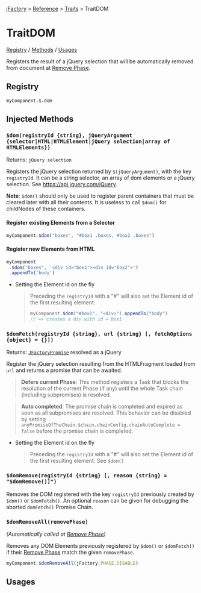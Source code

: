 [jFactory](../README.md) > [Reference](ref-index.md) > [Traits](ref-index.md#traits-component-features) > TraitDOM

# TraitDOM

[Registry](#registry) / [Methods](#injected-methods) / [Usages](#usages)

Registers the result of a jQuery selection that will be automatically removed from document at [Remove Phase](TraitService-Phases.md#remove-phase).

## Registry
`myComponent.$.dom`

## Injected Methods

### `$dom(registryId {string}, jQueryArgument {selector|HTML|HTMLElement|jQuery selection|array of HTMLElements})`
Returns: `jQuery selection`

Registers the jQuery selection returned by `$(jQueryArgument)`, with the key `registryId`.
It can be a string selector, an array of dom elements or a jQuery selection. See https://api.jquery.com/jQuery.
 
**Note**: `$dom()` should only be used to register parent containers that
 must be cleared later with all their contents. It is useless to call
 `$dom()` for childNodes of these containers.       

#### Register existing Elements from a Selector
   ```javascript
   myComponent.$dom("boxes", "#box1 .boxes, #box2 .boxes")
   ```

#### Register new Elements from HTML

   ```javascript
   myComponent
    .$dom("boxes", '<div id="box1"><div id="box2">')
    .appendTo('body')
   ```
* Setting the Element id on the fly
    
    >Preceding the `registryId` with a "#" will also set the Element id of the first resulting element:    
    >```javascript
    >myComponent.$dom("#box1", "<div>").appendTo("body")
    >// => creates a div with id = box1
    >```

### `$domFetch(registryId {string}, url {string} [, fetchOptions {object} = {}])`
Returns: [`JFactoryPromise`](JFactoryPromise.md) resolved as a jQuery 

Register the jQuery selection resulting from the HTMLFragment loaded from `url` and returns a promise that can be awaited.

>**Defers current Phase**: This method registers a Task that blocks the resolution of the current Phase (if any) until the whole Task chain (including subpromises) is resolved.

>**Auto completed**: The promise chain is completed and expired as soon as all subpromises are resolved. This behavior can be disabled by setting `anyPromiseOfTheChain.$chain.chainConfig.chainAutoComplete = false` before the promise chain is completed.

* Setting the Element id on the fly 
    
    >Preceding the `registryId` with a "#" will also set the Element id of the first resulting element.
    See `$dom()`    

### `$domRemove(registryId {string} [, reason {string} = "$domRemove()]")`

Removes the DOM registered with the key `registryId` previously created by `$dom()` or `$domFetch()`. 
An optional `reason` can be given for debugging the aborted `domFetch()` Promise Chain.

### `$domRemoveAll(removePhase)`

*(Automatically called at [Remove Phase](TraitService-Phases.md#remove-phase))*

Removes any DOM Elements previously registered by `$dom()` or `$domFetch()` if their [Remove Phase](TraitService-Phases.md#remove-phase) match the given `removePhase`.

```javascript
myComponent.$domRemoveAll(jFactory.PHASE.DISABLE)
```

## Usages
<!--
```javascript
let myComponent = jFactory("myComponent", {
    html : `
        <div id="container1"></div>
        <div id="container2"></div>
    `,
    onInstall() {
        // Create and register DOM Elements
        this.$dom("myContainers", this.html)
            .appendTo('body');

        // Import and register DOM Elements
        this.$domFetch("myAssets", "asset.html")
            .then(dom=>dom.appendTo('body'));
    },
    onEnable() {
        // simulate some external creations
        let htmlElement = $('<div></div>').appendTo('body')[0];
        $('<div class="view"></div><div class="view"></div>').appendTo('body');

        // Register existing DOM Elements using a jQuery selector
        this.$dom("myViews", "body div.view");

        // Register a DOM Element using an HTMLElement
        this.$dom("myTempDiv", htmlElement);
    }
});

await myComponent.$install(true); // install() + enable() 
await myComponent.$disable(); // Removed myViews and myTempDiv from document and registry 
await myComponent.$enable(); // Recreates them

// Add another elements while enabled 
myComponent.$dom('myAssets2', '<div id="asset2a"><div id="asset2b">')
    .appendTo('body');

// Force the removal of all DOM marked to be removed at disable phase:
// myViews, myTempDiv, myAssets2, but not myContainers, myAssets
myComponent.$domRemoveAll(jFactory.PHASE.DISABLE);

await myComponent.$uninstall(); // removes everything
```
-->